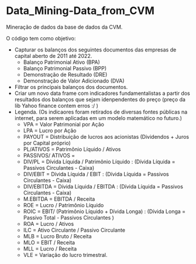 # Data_Mining-Data_from_CVM

Mineração de dados da base de dados da CVM.

O código tem como objetivo:
 - Capturar os balanços dos seguintes documentos das empresas de capital aberto de 2011 até 2022.
     - Balanço Patrimonial Ativo (BPA)
     - Balanço Patrimonial Passivo (BPP)
     - Demonstração de Resultado (DRE)
     - Demonstração de Valor Adicionado (DVA)
 - Filtrar os principais balanços dos documentos.
 - Criar um novo data frame com indicadores fundamentalistas a partir dos resultados dos balanços que sejam idenpendentes do preço (preço da lib Yahoo finance contem erros :/ )
 - Legenda. (Os indicaores foram retirados de diversas fontes públicas na internet, para serem aplicadas em um modelo matemático no futuro.)
     - VPA = Valor Patrimonial por Ação
     - LPA = Lucro por Ação
     - PAYOUT = Distribuição de lucros aos acionistas (Dividendos + Juros por Capital próprio)
     - PL/ATIVOS = Patrimônio Líquido / Ativos
     - PASSIVOS/ ATIVOS = 
     - DIV/PL = Dívida Líquida / Patrimônio Líquido : (Dívida Líquida = Passivos Circulantes - Caixa)
     - DIV/EBIT = Dívida Líquida / EBIT : (Dívida Líquida = Passivos Circulantes - Caixa)
     - DIV/EBITDA = Dívida Líquida / EBITDA : (Dívida Líquida = Passivos Circulantes - Caixa)
     - M.EBITDA = EBITDA / Receita
     - ROE = Lucro / Patrimônio Líquido
     - ROIC = EBIT/ (Patrimônio Líquido + Dívida Longa) : (Dívida Longa = Passivo Total - Passivos Circulantes )
     - ROA = Lucro / Ativos
     - ILC = Ativo Circulante / Passivo Circulante
     - MLB = Lucro Bruto / Receita
     - MLO = EBIT / Receita
     - MLL = Lucro / Receita
     - VLE = Variação do lucro trimestral.
   
